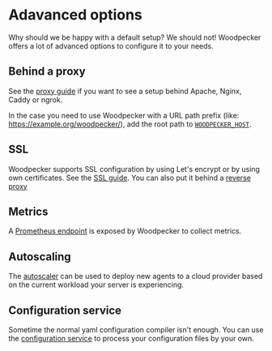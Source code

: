 # Adavanced options

Why should we be happy with a default setup? We should not! Woodpecker offers a lot of advanced options to configure it to your needs.

## Behind a proxy

See the [proxy guide](./70-proxy.md) if you want to see a setup behind Apache, Nginx, Caddy or ngrok.

In the case you need to use Woodpecker with a URL path prefix (like: <https://example.org/woodpecker/>), add the root path to [`WOODPECKER_HOST`](../10-server-config.md#woodpecker_host).

## SSL

Woodpecker supports SSL configuration by using Let's encrypt or by using own certificates. See the [SSL guide](./60-ssl.md). You can also put it behind a [reverse proxy](#behind-a-proxy)

## Metrics

A [Prometheus endpoint](./90-prometheus.md) is exposed by Woodpecker to collect metrics.

## Autoscaling

The [autoscaler](./30-autoscaler.md) can be used to deploy new agents to a cloud provider based on the current workload your server is experiencing.

## Configuration service

Sometime the normal yaml configuration compiler isn't enough. You can use the [configuration service](./100-external-configuration-api.md) to process your configuration files by your own.

